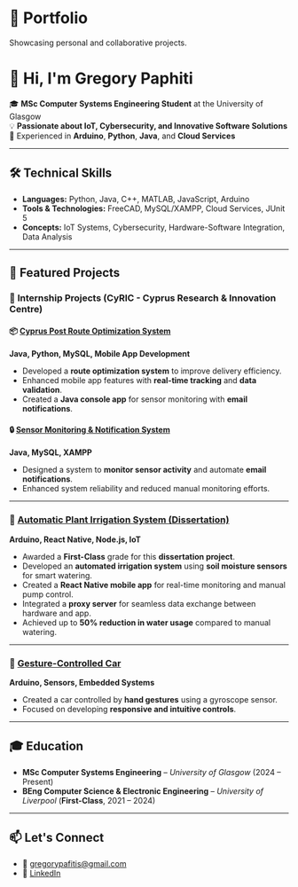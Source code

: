 # 📂 Portfolio  
Showcasing personal and collaborative projects.

# 👋 Hi, I'm Gregory Paphiti

🎓 **MSc Computer Systems Engineering Student** at the University of Glasgow  
💡 **Passionate about IoT, Cybersecurity, and Innovative Software Solutions**  
🔧 Experienced in **Arduino**, **Python**, **Java**, and **Cloud Services**

---

## 🛠️ **Technical Skills**

- **Languages:** Python, Java, C++, MATLAB, JavaScript, Arduino  
- **Tools & Technologies:** FreeCAD, MySQL/XAMPP, Cloud Services, JUnit 5  
- **Concepts:** IoT Systems, Cybersecurity, Hardware-Software Integration, Data Analysis

---

## 📂 **Featured Projects**

### 🚀 **Internship Projects (CyRIC - Cyprus Research & Innovation Centre)**

#### 📦 [Cyprus Post Route Optimization System](https://github.com/grp2002/portofolio/tree/main/Internship/Cyprus%20Post%20Route%20Optimizationn)  
**Java, Python, MySQL, Mobile App Development**  
- Developed a **route optimization system** to improve delivery efficiency.  
- Enhanced mobile app features with **real-time tracking** and **data validation**.  
- Created a **Java console app** for sensor monitoring with **email notifications**.

#### 🔒 [Sensor Monitoring & Notification System](https://github.com/grp2002/portofolio/tree/main/Internship/Sensor%20Monitoring%20and%20Notification%20System)  
**Java, MySQL, XAMPP**  
- Designed a system to **monitor sensor activity** and automate **email notifications**.  
- Enhanced system reliability and reduced manual monitoring efforts.

---

### 🌿 [Automatic Plant Irrigation System (Dissertation)](https://github.com/grp2002/portfolio/tree/main/Automatic-Plant-Irrigation-System)  
**Arduino, React Native, Node.js, IoT**  
- Awarded a **First-Class** grade for this **dissertation project**.  
- Developed an **automated irrigation system** using **soil moisture sensors** for smart watering.  
- Created a **React Native mobile app** for real-time monitoring and manual pump control.  
- Integrated a **proxy server** for seamless data exchange between hardware and app.  
- Achieved up to **50% reduction in water usage** compared to manual watering.

---

### 🚗 [Gesture-Controlled Car](https://github.com/grp2002/portfolio/tree/main/Gesture-Controlled-Car)  
**Arduino, Sensors, Embedded Systems**  
- Created a car controlled by **hand gestures** using a gyroscope sensor.  
- Focused on developing **responsive and intuitive controls**.

---

## 🎓 **Education**

- **MSc Computer Systems Engineering** – *University of Glasgow* (2024 – Present)  
- **BEng Computer Science & Electronic Engineering** – *University of Liverpool* (**First-Class**, 2021 – 2024)  

---

## 📫 **Let's Connect**

- 📧 [gregorypafitis@gmail.com](mailto:gregorypafitis@gmail.com)  
- 💼 [LinkedIn](https://www.linkedin.com/in/gregory-pafitis-909069276/)  

